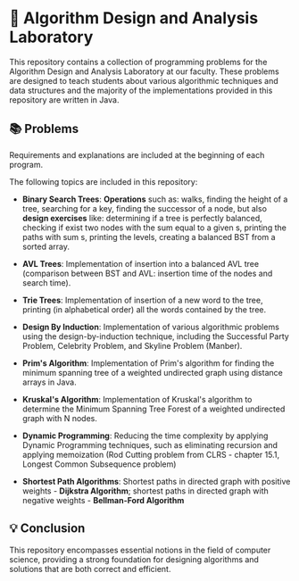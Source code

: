 # 🌳 Algorithm Design and Analysis Laboratory 

This repository contains a collection of programming problems for the Algorithm Design and Analysis Laboratory at our faculty. These problems are designed to teach students about various algorithmic techniques and data structures and the majority of the implementations provided in this repository are written in Java.


## 📚 Problems
Requirements and explanations are included at the beginning of each program.

The following topics are included in this repository:

- **Binary Search Trees**: **Operations** such as: walks, finding the height of a tree, searching for a key, finding the successor of a node, but also **design exercises** like: determining if a tree is perfectly balanced, checking if exist two nodes with the sum equal to a given s, printing the paths with sum s, printing the levels, creating a balanced BST from a sorted array.

- **AVL Trees**: Implementation of insertion into a balanced AVL tree (comparison between BST and AVL: insertion time of the nodes and search time).

- **Trie Trees**: Implementation of insertion of a new word to the tree, printing (in alphabetical order) all the words contained by the tree.

- **Design By Induction**: Implementation of various algorithmic problems using the design-by-induction technique, including the Successful Party Problem, Celebrity Problem, and Skyline Problem (Manber).

- **Prim's Algorithm**: Implementation of Prim's algorithm for finding the minimum spanning tree of a weighted undirected graph using distance arrays in Java.

- **Kruskal's Algorithm**: Implementation of Kruskal's algorithm to determine the Minimum Spanning Tree Forest of a weighted undirected graph with N nodes.

- **Dynamic Programming**: Reducing the time complexity by applying Dynamic Programming techniques, such as eliminating recursion and applying memoization (Rod Cutting problem from CLRS - chapter 15.1, Longest Common Subsequence problem)

- **Shortest Path Algorithms**: Shortest paths in directed graph with positive weights - **Dijkstra Algorithm**; shortest paths in directed graph with negative weights - **Bellman-Ford Algorithm**

## 💡 Conclusion
This repository encompasses essential notions in the field of computer science, providing a strong foundation for designing algorithms and solutions that are both correct and efficient.